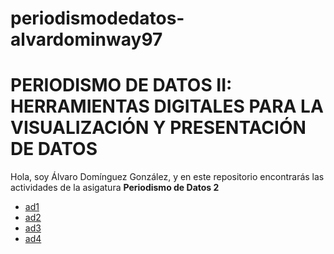 # periodismodedatos-alvardominway97
# PERIODISMO DE DATOS II: HERRAMIENTAS DIGITALES PARA LA VISUALIZACIÓN Y PRESENTACIÓN DE DATOS 
Hola, soy Álvaro Domínguez González, y en este repositorio encontrarás las actividades de la asigatura **Periodismo de Datos 2** 
- [ad1](https://github.com/alvardominway97/periodismodedatos-alvardominway97/ad1.html)
- [ad2](https://github.com/nebrijas/periodismodedatos-alvardominway97/ad2.html)
- [ad3](https://nebrijas.github.io/periodismodedatos-alvardominway97/api-covid19-pandas.html) 
- [ad4]() 
